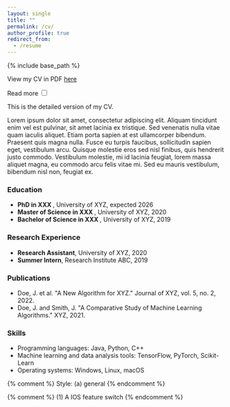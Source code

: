 ```yaml
---
layout: single
title: ""
permalink: /cv/
author_profile: true
redirect_from:
  - /resume
---
```


{% include base_path %}

View my CV in PDF [here](/files/paper1.pdf)

Read more
<label class="switch">
  <input type="checkbox">
  <span class="slider round"></span>
</label>

<div class="cv-detail">
  <p>This is the detailed version of my CV.</p>
  <p>Lorem ipsum dolor sit amet, consectetur adipiscing elit. Aliquam tincidunt enim vel est pulvinar, sit amet lacinia ex tristique. Sed venenatis nulla vitae quam iaculis aliquet. Etiam porta sapien at est ullamcorper bibendum. Praesent quis magna nulla. Fusce eu turpis faucibus, sollicitudin sapien eget, vestibulum arcu. Quisque molestie eros sed nisl finibus, quis hendrerit justo commodo. Vestibulum molestie, mi id lacinia feugiat, lorem massa aliquet magna, eu commodo arcu felis vitae mi. Sed eu mauris vestibulum, bibendum nisl non, feugiat ex.</p>
</div>


<div class="cv-simplified">
  <section>
    <h3>Education</h3>
    <ul>
      <li><strong>PhD in XXX </strong>, University of XYZ, expected 2026</li>
      <li><strong>Master of Science in XXX </strong>, University of XYZ, 2020 </li>
      <li><strong>Bachelor of Science in XXX </strong>, University of XYZ, 2019 </li>
    </ul>
  </section>

  <section>
    <h3>Research Experience</h3>
    <ul>
      <li><strong>Research Assistant</strong>, University of XYZ, 2020</li>
      <li><strong>Summer Intern</strong>, Research Institute ABC, 2019</li>
    </ul>
  </section>

  <section>
    <h3>Publications</h3>
    <ul>
      <li>Doe, J. et al. "A New Algorithm for XYZ." Journal of XYZ, vol. 5, no. 2, 2022.</li>
      <li>Doe, J. and Smith, J. "A Comparative Study of Machine Learning Algorithms." XYZ, 2021.</li>
    </ul>
  </section>

  <section>
    <h3>Skills</h3>
    <ul>
      <li>Programming languages: Java, Python, C++</li>
      <li>Machine learning and data analysis tools: TensorFlow, PyTorch, Scikit-Learn</li>
      <li>Operating systems: Windows, Linux, macOS</li>
    </ul>
  </section>
</div>        



{% comment %} 
  Style: (a) general
{% endcomment %} 

<link rel="stylesheet" type="text/css" href="/assets/css/widgets_style/widgets.css">

{% comment %} 
  (1) A IOS feature switch
{% endcomment %}

<script src="/assets/js/widgets/switch.js"></script>